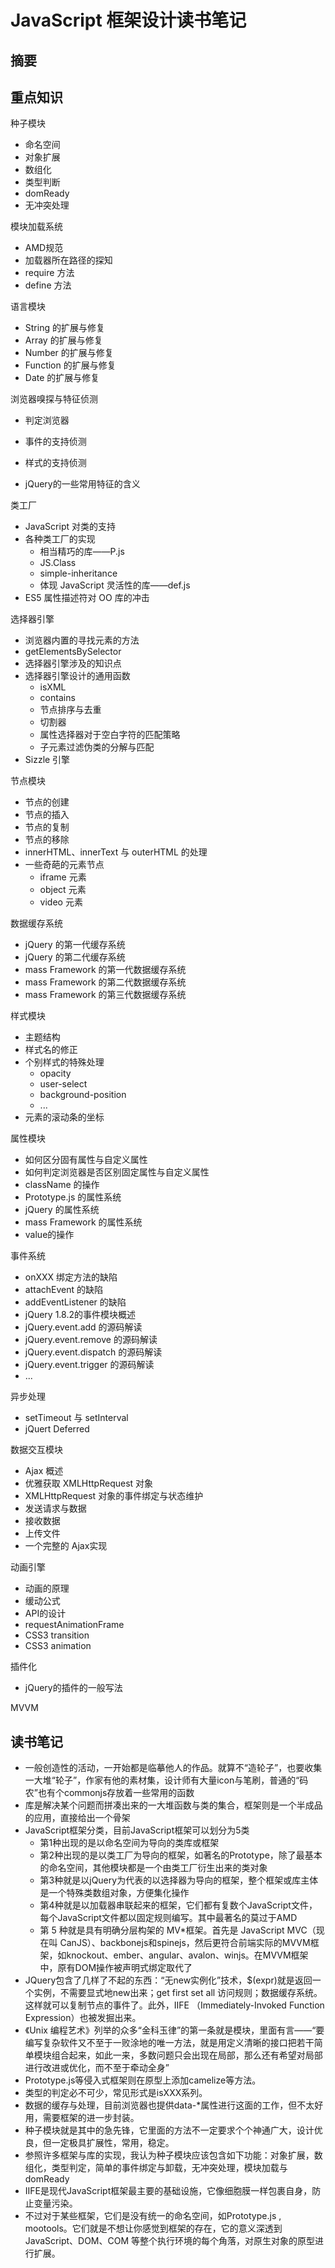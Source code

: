 # JavaScript 框架设计读书笔记



## 摘要







## 重点知识







种子模块

- 命名空间
- 对象扩展
- 数组化
- 类型判断
- domReady
- 无冲突处理

模块加载系统

- AMD规范
- 加载器所在路径的探知
- require 方法
- define 方法

语言模块

- String 的扩展与修复
- Array 的扩展与修复
- Number 的扩展与修复
- Function 的扩展与修复
- Date 的扩展与修复

浏览器嗅探与特征侦测

- 判定浏览器

- 事件的支持侦测

- 样式的支持侦测

- jQuery的一些常用特征的含义

类工厂

- JavaScript 对类的支持
- 各种类工厂的实现
  - 相当精巧的库——P.js
  - JS.Class
  - simple-inheritance
  - 体现 JavaScript 灵活性的库——def.js
- ES5 属性描述符对 OO 库的冲击

选择器引擎

- 浏览器内置的寻找元素的方法
- getElementsBySelector
- 选择器引擎涉及的知识点
- 选择器引擎设计的通用函数
  - isXML
  - contains
  - 节点排序与去重
  - 切割器
  - 属性选择器对于空白字符的匹配策略
  - 子元素过滤伪类的分解与匹配
- Sizzle 引擎

节点模块

- 节点的创建
- 节点的插入
- 节点的复制
- 节点的移除
- innerHTML、innerText 与 outerHTML 的处理
- 一些奇葩的元素节点
  - iframe 元素
  - object 元素
  - video 元素

数据缓存系统

- jQuery 的第一代缓存系统
- jQuery 的第二代缓存系统
- mass Framework 的第一代数据缓存系统
- mass Framework 的第二代数据缓存系统
- mass Framework 的第三代数据缓存系统

样式模块

- 主题结构
- 样式名的修正
- 个别样式的特殊处理
  - opacity
  - user-select
  - background-position
  - ...
- 元素的滚动条的坐标

属性模块

- 如何区分固有属性与自定义属性
- 如何判定浏览器是否区别固定属性与自定义属性
- className 的操作
- Prototype.js 的属性系统
- jQuery 的属性系统
- mass Framework 的属性系统
- value的操作

事件系统

- onXXX 绑定方法的缺陷
- attachEvent 的缺陷
- addEventListener 的缺陷
- jQuery 1.8.2的事件模块概述
- jQuery.event.add 的源码解读
- jQuery.event.remove 的源码解读
- jQuery.event.dispatch 的源码解读
- jQuery.event.trigger 的源码解读
- ...

异步处理

- setTimeout 与 setInterval
- jQuert Deferred

数据交互模块

- Ajax 概述
- 优雅获取 XMLHttpRequest 对象
- XMLHttpRequest 对象的事件绑定与状态维护
- 发送请求与数据
- 接收数据
- 上传文件
- 一个完整的 Ajax实现

动画引擎

- 动画的原理
- 缓动公式
- API的设计
- requestAnimationFrame
- CSS3 transition
- CSS3 animation

插件化

- jQuery的插件的一般写法

MVVM





## 读书笔记

- 一般创造性的活动，一开始都是临摹他人的作品。就算不“造轮子”，也要收集一大堆“轮子”，作家有他的素材集，设计师有大量icon与笔刷，普通的“码农”也有个commonjs存放着一些常用的函数
- 库是解决某个问题而拼凑出来的一大堆函数与类的集合，框架则是一个半成品的应用，直接给出一个骨架
- JavaScript框架分类，目前JavaScript框架可以划分为5类
  - 第1种出现的是以命名空间为导向的类库或框架
  - 第2种出现的是以类工厂为导向的框架，如著名的Prototype，除了最基本的命名空间，其他模块都是一个由类工厂衍生出来的类对象
  - 第3种就是以jQuery为代表的以选择器为导向的框架，整个框架或库主体是一个特殊类数组对象，方便集化操作
  - 第4种就是以加载器串联起来的框架，它们都有复数个JavaScript文件，每个JavaScript文件都以固定规则编写。其中最著名的莫过于AMD
  - 第 5 种就是具有明确分层构架的 MV*框架。首先是 JavaScript MVC（现在叫 CanJS）、backbonejs和spinejs，然后更符合前端实际的MVVM框架，如knockout、ember、angular、avalon、winjs。在MVVM框架中，原有DOM操作被声明式绑定取代了
- JQuery包含了几样了不起的东西：“无new实例化”技术，$(expr)就是返回一个实例，不需要显式地new出来；get first set all 访问规则；数据缓存系统。这样就可以复制节点的事件了。此外，IIFE （Immediately-Invoked Function Expression）也被发掘出来。
- 《Unix 编程艺术》列举的众多“金科玉律”的第一条就是模块，里面有言——“要编写复杂软件又不至于一败涂地的唯一方法，就是用定义清晰的接口把若干简单模块组合起来，如此一来，多数问题只会出现在局部，那么还有希望对局部进行改进或优化，而不至于牵动全身”
- Prototype.js等侵入式框架则在原型上添加camelize等方法。
- 类型的判定必不可少，常见形式是isXXX系列。
-  数据的缓存与处理，目前浏览器也提供data-*属性进行这面的工作，但不太好用，需要框架的进一步封装。
- 种子模块就是其中的急先锋，它里面的方法不一定要求个个神通广大，设计优良，但一定极具扩展性，常用，稳定。
- 参照许多框架与库的实现，我认为种子模块应该包含如下功能：对象扩展，数组化，类型判定，简单的事件绑定与卸载，无冲突处理，模块加载与domReady
- IIFE是现代JavaScript框架最主要的基础设施，它像细胞膜一样包裹自身，防止变量污染。
- 不过对于某些框架，它们是没有统一的命名空间，如Prototype.js , mootools。它们就是不想让你感觉到框架的存在，它的意义深透到 JavaScript、DOM、COM 等整个执行环境的每个角落，对原生对象的原型进行扩展。

